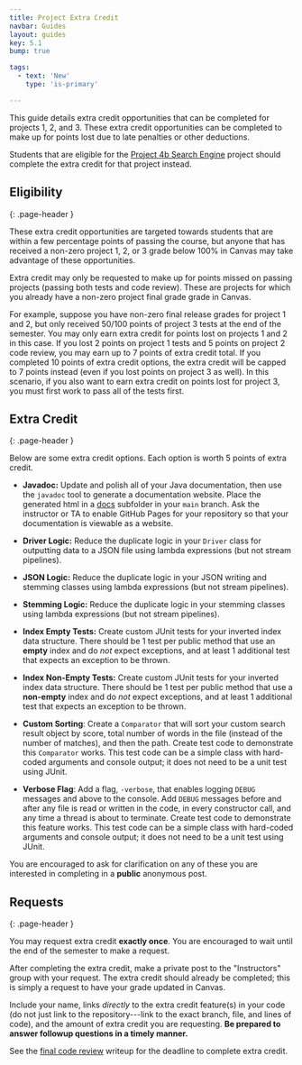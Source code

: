 ```yaml
---
title: Project Extra Credit
navbar: Guides
layout: guides
key: 5.1
bump: true

tags:
  - text: 'New'
    type: 'is-primary'

---
```


This guide details extra credit opportunities that can be completed for projects 1, 2, and 3. These extra credit opportunities can be completed to make up for points lost due to late penalties or other deductions.

Students that are eligible for the [Project 4b Search Engine](project-4b.html) project should complete the extra credit for that project instead.

## Eligibility
{: .page-header }

These extra credit opportunities are targeted towards students that are within a few percentage points of passing the course, but anyone that has received a non-zero project 1, 2, or 3 grade below 100% in Canvas may take advantage of these opportunities.

Extra credit may only be requested to make up for points missed on passing projects (passing both tests and code review). These are projects for which you already have a non-zero project final grade grade in Canvas.

For example, suppose you have non-zero final release grades for project 1 and 2, but only received 50/100 points of project 3 tests at the end of the semester. You may only earn extra credit for points lost on projects 1 and 2 in this case. If you lost 2 points on project 1 tests and 5 points on project 2 code review, you may earn up to 7 points of extra credit total. If you completed 10 points of extra credit options, the extra credit will be capped to 7 points instead (even if you lost points on project 3 as well). In this scenario, if you also want to earn extra credit on points lost for project 3, you must first work to pass all of the tests first.

## Extra Credit
{: .page-header }

Below are some extra credit options. Each option is worth 5 points of extra credit.

  - **Javadoc:** Update and polish all of your Java documentation, then use the `javadoc` tool to generate a documentation website. Place the generated html in a [docs](https://github.blog/2016-08-22-publish-your-project-documentation-with-github-pages/) subfolder in your `main` branch. Ask the instructor or TA to enable GitHub Pages for your repository so that your documentation is viewable as a website.

  - **Driver Logic:** Reduce the duplicate logic in your `Driver` class for outputting data to a JSON file using lambda expressions (but not stream pipelines).

  - **JSON Logic:** Reduce the duplicate logic in your JSON writing and stemming classes using lambda expressions (but not stream pipelines).

  - **Stemming Logic:** Reduce the duplicate logic in your stemming classes using lambda expressions (but not stream pipelines).

  - **Index Empty Tests:** Create custom JUnit tests for your inverted index data structure. There should be 1 test per public method that use an **empty** index and do *not* expect exceptions, and at least 1 additional test that expects an exception to be thrown.

  - **Index Non-Empty Tests:** Create custom JUnit tests for your inverted index data structure. There should be 1 test per public method that use a **non-empty** index and do *not* expect exceptions, and at least 1 additional test that expects an exception to be thrown.

  - **Custom Sorting**: Create a `Comparator` that will sort your custom search result object by score, total number of words in the file (instead of the number of matches), and then the path. Create test code to demonstrate this `Comparator` works. This test code can be a simple class with hard-coded arguments and console output; it does not need to be a unit test using JUnit.

  - **Verbose Flag**: Add a flag, `-verbose`, that enables logging `DEBUG` messages and above to the console. Add `DEBUG` messages before and after any file is read or written in the code, in every constructor call, and any time a thread is about to terminate. Create test code to demonstrate this feature works. This test code can be a simple class with hard-coded arguments and console output; it does not need to be a unit test using JUnit.

You are encouraged to ask for clarification on any of these you are interested in completing in a **public** anonymous post.

## Requests
{: .page-header }

You may request extra credit **exactly once**. You are encouraged to wait until the end of the semester to make a request.

After completing the extra credit, make a private post to the "Instructors" group with your request. The extra credit should already be completed; this is simply a request to have your grade updated in Canvas.

Include your name, links *directly* to the extra credit feature(s) in your code (do not just link to the repository---link to the exact branch, file, and lines of code), and the amount of extra credit you are requesting. **Be prepared to answer followup questions in a timely manner.**

See the [final code review](final-review.html) writeup for the deadline to complete extra credit.
